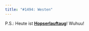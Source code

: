 ```yaml
---
title: "#1494: Westen"
---
```


P.S.: 
Heute ist <a href="http://www.fonflatter.de/kalender"><strong>Hopserlauftaug</strong></a>! Wuhuu!

